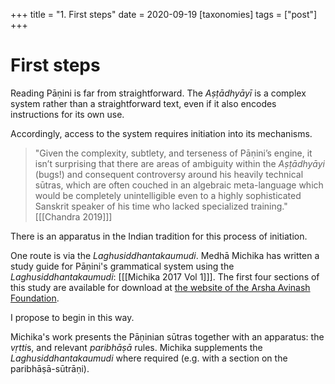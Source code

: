 +++
title = "1. First steps"
date = 2020-09-19
[taxonomies]
tags = ["post"]
+++

# First steps

Reading Pāṇini is far from straightforward. The *Aṣṭādhyāyī* is a complex system
rather than a straightforward text, even if it also encodes instructions for its
own use.

Accordingly, access to the system requires initiation into its mechanisms.

> "Given the complexity, subtlety, and terseness of Pāṇini’s engine, it isn’t
> surprising that there are areas of ambiguity within the *Aṣṭādhyāyi* (bugs!)
> and consequent controversy around his heavily technical sūtras, which are
> often couched in an algebraic meta-language which would be completely
> unintelligible even to a highly sophisticated Sanskrit speaker of his time who
> lacked specialized training." [[[Chandra 2019]]]

There is an apparatus in the Indian tradition for this process of initiation.

One route is via the *Laghusiddhantakaumudi*. Medhā Michika has written a study
guide for Pāṇini's grammatical system using the *Laghusiddhantakaumudi*:
[[[Michika 2017 Vol 1]]]. The first four sections of this study are available
for download at
[the website of the Arsha Avinash Foundation](https://arshaavinash.in/index.php/books-on-sanskrit-grammar/).

I propose to begin in this way.

Michika's work presents the Pāṇinian sūtras together with an apparatus: the
*vṛtti*s, and relevant *paribhāṣā* rules. Michika supplements the
*Laghusiddhantakaumudi* where required (e.g. with a section on the
paribhāṣā-sūtrāṇi).


